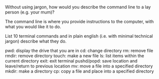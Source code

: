 Without using jargon, how would you describe the command line to a lay person (e.g. your mum)?  

The command line is where you provide instructions to the computer, with what you would like it to do.

 List 10 terminal commands and in plain english (i.e. with minimal technical jargon) describe what they do.

 pwd: display the drive that you are in
 cd: change directory
 rm: remove file
 rmdir: remove directory
 touch: make a new file
 ls: list items within the current directory
 exit: exit terminal
 pushd/popd: save location and leave/return to previous location
 mv: move a file into a specified directory
 mkdir: make a directory
 cp: copy a file and place into a specified directory
